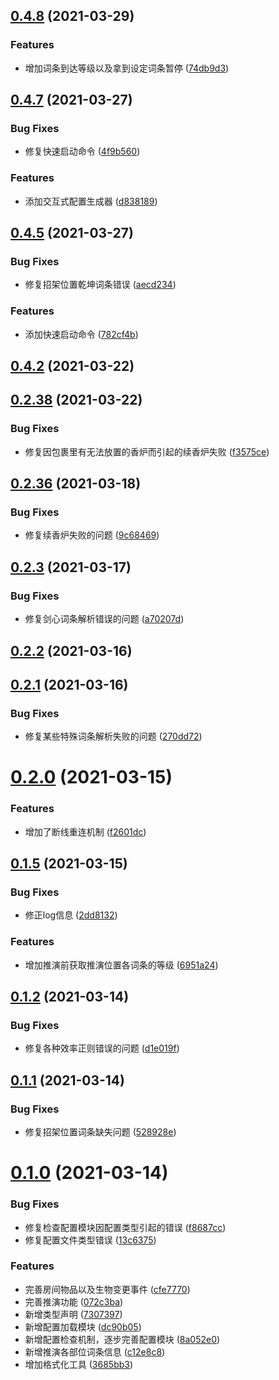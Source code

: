 ## [0.4.8](https://github.com/wsmud/deduce/compare/v0.4.7...v0.4.8) (2021-03-29)


### Features

* 增加词条到达等级以及拿到设定词条暂停 ([74db9d3](https://github.com/wsmud/deduce/commit/74db9d36f9780949ef70740e4a6777ba18751882))



## [0.4.7](https://github.com/wsmud/deduce/compare/v0.4.6...v0.4.7) (2021-03-27)


### Bug Fixes

* 修复快速启动命令 ([4f9b560](https://github.com/wsmud/deduce/commit/4f9b560ce462adaa612e62862136d358c5084f40))


### Features

* 添加交互式配置生成器 ([d838189](https://github.com/wsmud/deduce/commit/d8381895f6cfb7b05aee9dc9fd3b544a93eba68a))



## [0.4.5](https://github.com/wsmud/deduce/compare/v0.4.2...v0.4.5) (2021-03-27)


### Bug Fixes

* 修复招架位置乾坤词条错误 ([aecd234](https://github.com/wsmud/deduce/commit/aecd234902c8f21cfb6bc2b8b045089bc4fdcea8))


### Features

* 添加快速启动命令 ([782cf4b](https://github.com/wsmud/deduce/commit/782cf4b33534f6d2216758c868457b82106fcbc0))



## [0.4.2](https://github.com/wsmud/deduce/compare/v0.2.38...v0.4.2) (2021-03-22)



## [0.2.38](https://github.com/wsmud/deduce/compare/v0.2.36...v0.2.38) (2021-03-22)


### Bug Fixes

* 修复因包裹里有无法放置的香炉而引起的续香炉失败 ([f3575ce](https://github.com/wsmud/deduce/commit/f3575ce86e4cc8389d6a246df913746b17809145))



## [0.2.36](https://github.com/wsmud/deduce/compare/v0.2.3...v0.2.36) (2021-03-18)


### Bug Fixes

* 修复续香炉失败的问题 ([9c68469](https://github.com/wsmud/deduce/commit/9c68469da632579981e5a987ebf32068227a3f3a))



## [0.2.3](https://github.com/wsmud/deduce/compare/v0.2.2...v0.2.3) (2021-03-17)


### Bug Fixes

* 修复剑心词条解析错误的问题 ([a70207d](https://github.com/wsmud/deduce/commit/a70207d2bcf5542bff88e1eae5bcb3e99f2c0fdf))



## [0.2.2](https://github.com/wsmud/deduce/compare/v0.2.1...v0.2.2) (2021-03-16)



## [0.2.1](https://github.com/wsmud/deduce/compare/v0.2.0...v0.2.1) (2021-03-16)


### Bug Fixes

* 修复某些特殊词条解析失败的问题 ([270dd72](https://github.com/wsmud/deduce/commit/270dd729b8b8f5989a9b498e20f8cd04506fdeae))



# [0.2.0](https://github.com/wsmud/deduce/compare/v0.1.5...v0.2.0) (2021-03-15)


### Features

* 增加了断线重连机制 ([f2601dc](https://github.com/wsmud/deduce/commit/f2601dce6c08fcfd4f5bd610357c54c4ace277f6))



## [0.1.5](https://github.com/wsmud/deduce/compare/v0.1.2...v0.1.5) (2021-03-15)


### Bug Fixes

* 修正log信息 ([2dd8132](https://github.com/wsmud/deduce/commit/2dd81328c42c5a511b7e3359e6aeb5a68a04a34e))


### Features

* 增加推演前获取推演位置各词条的等级 ([6951a24](https://github.com/wsmud/deduce/commit/6951a2437d62d64fee269b787a80d3cab2ebaa9f))



## [0.1.2](https://github.com/wsmud/deduce/compare/v0.1.1...v0.1.2) (2021-03-14)


### Bug Fixes

* 修复各种效率正则错误的问题 ([d1e019f](https://github.com/wsmud/deduce/commit/d1e019ff1955fce1b2e58398352dbe873b45e32a))



## [0.1.1](https://github.com/wsmud/deduce/compare/v0.1.0...v0.1.1) (2021-03-14)


### Bug Fixes

* 修复招架位置词条缺失问题 ([528928e](https://github.com/wsmud/deduce/commit/528928e5ca9d39bddc4e7b062deb30bfa339fd67))



# [0.1.0](https://github.com/wsmud/deduce/compare/dc90b053c555ca63bf914ec1fa71e6d5980cc41e...v0.1.0) (2021-03-14)


### Bug Fixes

* 修复检查配置模块因配置类型引起的错误 ([f8687cc](https://github.com/wsmud/deduce/commit/f8687ccd50e2ecaea5ecf15e91090f42bf38d845))
* 修复配置文件类型错误 ([13c6375](https://github.com/wsmud/deduce/commit/13c6375df30548be4e16c6f09ed985ba61b725b9))


### Features

* 完善房间物品以及生物变更事件 ([cfe7770](https://github.com/wsmud/deduce/commit/cfe77701434c2877c5243938e4fe6dfecf3ebdd5))
* 完善推演功能 ([072c3ba](https://github.com/wsmud/deduce/commit/072c3ba017f808bd2eeb1a7da750c53cdc7e7164))
* 新增类型声明 ([7307397](https://github.com/wsmud/deduce/commit/730739795568ecfa18c8281d6671048bfcc6eaa1))
* 新增配置加载模块 ([dc90b05](https://github.com/wsmud/deduce/commit/dc90b053c555ca63bf914ec1fa71e6d5980cc41e))
* 新增配置检查机制，逐步完善配置模块 ([8a052e0](https://github.com/wsmud/deduce/commit/8a052e0aecb1159e3ba9bed5b21821b2b9a78501))
* 新增推演各部位词条信息 ([c12e8c8](https://github.com/wsmud/deduce/commit/c12e8c8b99865dbe45f6bdf925342a48738c3a31))
* 增加格式化工具 ([3685bb3](https://github.com/wsmud/deduce/commit/3685bb3139b0995837456d4aa565d693b861ff3a))



